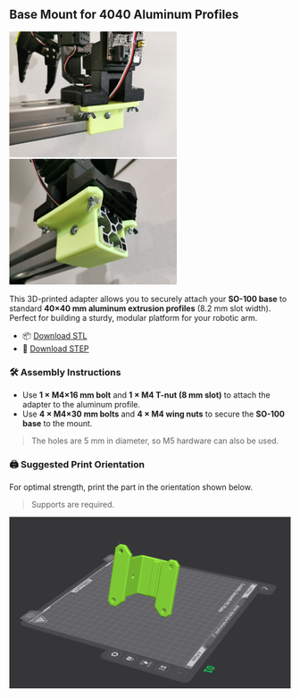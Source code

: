 ## Base Mount for 4040 Aluminum Profiles

<p align="left">
  <img src="../../media/4040_base_mount.jpg" width="300" />
  <img src="../../media/4040_base_mount_side.jpg" width="300" />
</p>

This 3D-printed adapter allows you to securely attach your **SO-100 base** to standard **40×40 mm aluminum extrusion profiles** (8.2 mm slot width).  
Perfect for building a sturdy, modular platform for your robotic arm.

- 📦 [Download STL](./stl/4040_base_mount.stl)  
- 📐 [Download STEP](./step/4040_base_mount.step)

### 🛠 Assembly Instructions

- Use **1 × M4×16 mm bolt** and **1 × M4 T-nut (8 mm slot)** to attach the adapter to the aluminum profile.  
- Use **4 × M4×30 mm bolts** and **4 × M4 wing nuts** to secure the **SO-100 base** to the mount.  
> The holes are 5 mm in diameter, so M5 hardware can also be used.

### 🖨 Suggested Print Orientation

For optimal strength, print the part in the orientation shown below.  
> Supports are required.

<img src="../../media/4040_base_mount_print_orientation.png" width="600" />
